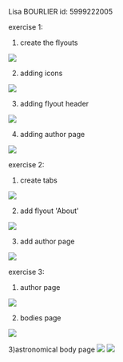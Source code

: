 Lisa BOURLIER id: 5999222005

exercise 1:

1) create the flyouts
<img src="..\screenshot exos\exo1-1.png" />

2) adding icons
<img src="..\screenshot exos\exo1-2.png" />

3) adding flyout header
<img src="..\screenshot exos\exo1-3.png" />

4) adding author page
<img src="..\screenshot exos\exo1-4.png" />

exercise 2:
1) create tabs
<img src="..\screenshot exos\exo2-1.png" />

2) add flyout 'About'
<img src="..\screenshot exos\exo2-2.png" />

3) add author page
<img src="..\screenshot exos\exo2-3.png" />

exercise 3:

1) author page
<img src="..\screenshot exos\exo3-1.png" />

2) bodies page
<img src="..\screenshot exos\exo3-2.png" />

3)astronomical body page
<img src="..\screenshot exos\exo3-3.png" />
<img src="..\screenshot exos\exo3-4.png" />
